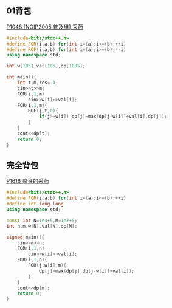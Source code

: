 ## 01背包
[P1048 [NOIP2005 普及组] 采药](https://www.luogu.com.cn/problem/P1048)
```cpp
#include<bits/stdc++.h>
#define FOR(i,a,b) for(int i=(a);i<=(b);++i)
#define ROF(i,a,b) for(int i=(a);i>=(b);--i)
using namespace std;

int w[105],val[105],dp[1005];

int main(){
    int t,m,res=-1;    
    cin>>t>>m;
    FOR(i,1,m)
        cin>>w[i]>>val[i];
    FOR(i,1,m){
        ROF(j,t,0){
            if(j>=w[i]) dp[j]=max(dp[j-w[i]]+val[i],dp[j]);
        }
    }    
    cout<<dp[t];
    return 0;
}
```

## 完全背包
[P1616 疯狂的采药](https://www.luogu.com.cn/problem/P1616)
```cpp
#include<bits/stdc++.h>
#define FOR(i,a,b) for(int i=(a);i<=(b);++i)
#define int long long
using namespace std;

const int N=1e4+5,M=1e7+5;
int n,m,w[N],val[N],dp[M];

signed main(){
	cin>>m>>n;
	FOR(i,1,n)
		cin>>w[i]>>val[i];
	FOR(i,1,n){
		FOR(j,w[i],m){
			dp[j]=max(dp[j],dp[j-w[i]]+val[i]);
		}
	}
	cout<<dp[m];
	return 0;
}
```